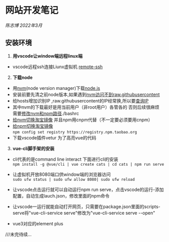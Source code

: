 # 网站开发笔记
*陈志博 2022年3月*
##  安装环境
1. **用vscode让window端远程linux端**
- vscode远程ssh连接Liunx虚拟机 [remote-ssh](https://blog.csdn.net/fengxiaolu311/article/details/104774530/) 
2. **下载node**
- 用[nvm](https://github.com/nvm-sh/nvm)(node version manager)下载[node.js](https://nodejs.org/en/)  
- 安装前要先清之前node版本,如果遇到[nvm访问不到raw.githubusercontent](https://www.cnblogs.com/Walker-lyl/p/14251301.html) 
- 给hosts增加识别IP ,raw.githubusercontent的IP经常换,所以要[查询IP](https://zhuanlan.zhihu.com/p/107334179)
- 其中nvm的下载最好是用当前用户（非root用户）各管各的 否则后续很麻烦 需要[修改nvm和npm路径](https://blog.csdn.net/qq_36231887/article/details/100703861)./bashrc
- [给nvm切换淘宝镜像](https://blog.csdn.net/qq_14815199/article/details/1046101630) 并且npm用cnpm代替（不一定要必须要用cnpm）
- [给npm切换淘宝镜像](https://zhuanlan.zhihu.com/p/339812994)  
`npm config set registry https://registry.npm.taobao.org`
- 下载vscode插件vetur 为了高亮vue的代码

3. **vue-cli脚手架的安装**
- cli代表的是command line interact 下面进行cli的安装  
`npm install -g @vue/cli | vue create cats | cd cats | npm run serve`

- 让虚拟机开放8080端口供window端的浏览器访问  
`sudo ufw status | sudo ufw allow 8080| sudo ufw reload`
- 让vscode点击运行就可以自动运行npm run serve，点击vscode的运行-添加配置，自动生成lauch.json，修改里面的npm命令  
- 让vscode一运行就能自动打开网页，只需要在package.json里面的scripts-serve将"vue-cli-service serve"修改为"vue-cli-service serve --open"



- vue3对应的element plus

///未完待续...

